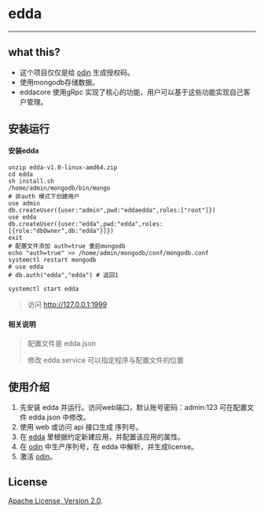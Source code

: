 # edda #

----

## what this? ##
- 这个项目仅仅是给 [odin](https://github.com/offer365/odin) 生成授权码。 
- 使用mongodb存储数据。
- eddacore 使用gRpc 实现了核心的功能，用户可以基于这些功能实现自己客户管理。

## 安装运行 ##
#### 安装edda

```
unzip edda-v1.0-linux-amd64.zip
cd edda
sh install.sh
/home/admin/mongodb/bin/mongo
# 非auth 模式下创建用户
use admin
db.createUser({user:"admin",pwd:"eddaedda",roles:["root"]})
use edda
db.createUser({user:"edda",pwd:"edda",roles:[{role:"dbOwner",db:"edda"}]})
exit
# 配置文件添加 auth=true 重启mongodb
echo "auth=true" >> /home/admin/mongodb/conf/mongodb.conf
systemctl restart mongodb
# use edda
# db.auth("edda","edda") # 返回1

systemctl start edda
```

> 访问 http://127.0.0.1:1999


#### 相关说明
> 配置文件是 edda.json 
>
> 修改 edda.service 可以指定程序与配置文件的位置
>

## 使用介绍 ##
1. 先安装 edda 并运行。访问web端口，默认账号密码：admin:123 可在配置文件 edda.json 中修改。
2. 使用 web 或访问 api 接口生成 序列号。
3. 在 [edda](https://github.com/offer365/edda) 里根据约定新建应用，并配置该应用的属性。
4. 在 [odin](https://github.com/offer365/odin) 中生产序列号，在 edda 中解析，并生成license。
5. 激活 [odin](https://github.com/offer365/odin)。

## License
[Apache License, Version 2.0](http://www.apache.org/licenses/LICENSE-2.0.html).